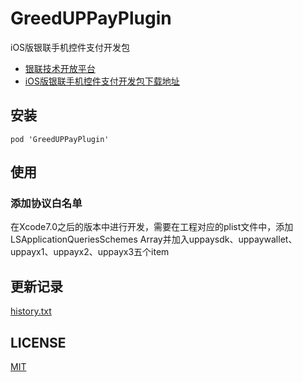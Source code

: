 # GreedUPPayPlugin

iOS版银联手机控件支付开发包

* [银联技术开放平台](https://open.unionpay.com/ajweb/index)
* [iOS版银联手机控件支付开发包下载地址](https://open.unionpay.com/ajweb/help/file/toDetailPage?id=330&flag=1)

## 安装

```
pod 'GreedUPPayPlugin'
```

## 使用

### 添加协议白名单
在Xcode7.0之后的版本中进行开发，需要在工程对应的plist文件中，添加LSApplicationQueriesSchemes  Array并加入uppaysdk、uppaywallet、uppayx1、uppayx2、uppayx3五个item
## 更新记录

[history.txt](history.txt)

## LICENSE

[MIT](LICENSE)
